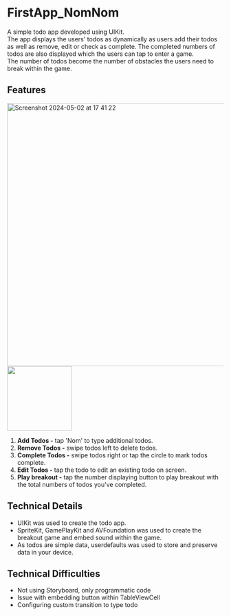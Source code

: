 # FirstApp_NomNom

A simple todo app developed using UIKit.<br/>
The app displays the users' todos as dynamically as users add their todos as well as remove, edit or check as complete.
The completed numbers of todos are also displayed which the users can tap to enter a game.<br/>
The number of todos become the number of obstacles the users need to break within the game.

## Features
<img width="610" alt="Screenshot 2024-05-02 at 17 41 22" src="https://github.com/Madman-dev/FirstApp_NomNom/assets/119504454/fbb43506-daae-4d8f-bbe7-7e800a3cef4a"><img width="150" src="https://github.com/Madman-dev/FirstApp_NomNom/assets/119504454/67f40e1d-d24e-410d-84d7-3fe44e26b556">

1. **Add Todos -** tap 'Nom' to type additional todos.
2. **Remove Todos -** swipe todos left to delete todos.
3. **Complete Todos -** swipe todos right or tap the circle to mark todos complete.
4. **Edit Todos -** tap the todo to edit an existing todo on screen.
5. **Play breakout -** tap the number displaying button to play breakout with the total numbers of todos you've completed.

## Technical Details
- UIKit was used to create the todo app.
- SpriteKit, GamePlayKit and AVFoundation was used to create the breakout game and embed sound within the game.
- As todos are simple data, userdefaults was used to store and preserve data in your device.

## Technical Difficulties
- Not using Storyboard, only programmatic code
- Issue with embedding button within TableViewCell
- Configuring custom transition to type todo